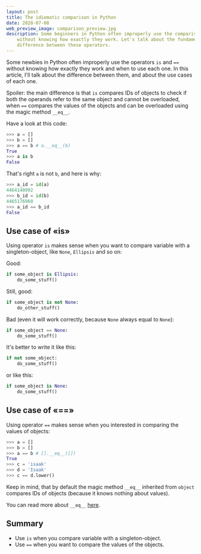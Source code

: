 ```yaml
---
layout: post
title: The idiomatic comparison in Python
date: 2020-07-08
web_preview_image: comparison_preview.jpg
description: Some beginners in Python often improperly use the comparison operators (is, ==) 
    without knowing how exactly they work. Let's talk about the fundamental 
    difference between these operators.
---
```


Some newbies in Python often improperly use the operators `is` and `==` without knowing how 
exactly they work and when to use each one. In this article, I'll talk about the difference between 
them, and about the use cases of each one.

Spoiler: the main difference is that `is` compares IDs of objects to check if both the operands 
refer to the same object and cannot be overloaded, when `==` compares the values of the objects 
and can be overloaded using the magic method `__eq__`.


Have a look at this code:

```python
>>> a = []
>>> b = []
>>> a == b # a.__eq__(b)
True
>>> a is b
False
```

That's right  `a` is not `b`, and here is why:

```python
>>> a_id = id(a)
4464140992
>>> b_id = id(b)
4465176960
>>> a_id == b_id
False
```

## Use case of «is»

Using operator `is` makes sense when you want to compare variable with a singleton-object, 
like `None`, `Ellipsis` and so on:

Good:

```python
if some_object is Ellipsis:
    do_some_stuff()
```

Still, good:

```python
if some_object is not None:
    do_other_stuff()
```

Bad (even it will work correctly, because `None` always equal to `None`):

```python
if some_object == None:
    do_some_stuff()
```

It's better to write it like this:

```python
if not some_object:
    do_some_stuff()
```

or like this:

```python
if some_object is None:
    do_some_stuff()
```


## Use case of «==»

Using operator `==` makes sense when you interested in comparing the values of objects:

```python
>>> a = []
>>> b = []
>>> a == b # [].__eq__([])
True
>>> c = 'isaak'
>>> d = 'Isaak'
>>> c == d.lower()
```

Keep in mind, that by default the magic method `__eq__` inherited from `object` compares 
IDs of objects (because it knows nothing about values).

You can read more about `__eq__` [here](https://docs.python.org/3/reference/datamodel.html).

## Summary

- Use `is` when you compare variable with a singleton-object.
- Use `==` when you want to compare the values of the objects.
